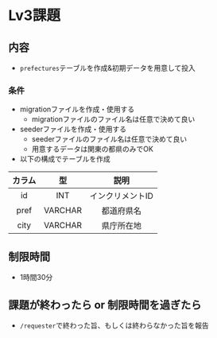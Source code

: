 # Lv3課題

## 内容
- `prefectures`テーブルを作成&初期データを用意して投入
### 条件
- migrationファイルを作成・使用する
  - migrationファイルのファイル名は任意で決めて良い
- seederファイルを作成・使用する
  - seederファイルのファイル名は任意で決めて良い
  - 用意するデータは関東の都県のみでOK
- 以下の構成でテーブルを作成

|カラム|型|説明|
|:---:|:---:|:---:|
|id|INT|インクリメントID|
|pref|VARCHAR|都道府県名|
|city|VARCHAR|県庁所在地|

## 制限時間
- 1時間30分

## 課題が終わったら or 制限時間を過ぎたら
- `/requester`で終わった旨、もしくは終わらなかった旨を報告